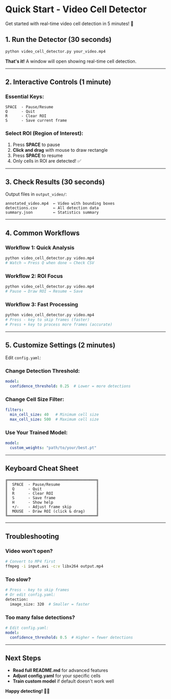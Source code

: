 # Quick Start - Video Cell Detector

Get started with real-time video cell detection in 5 minutes! 🚀

## 1. Run the Detector (30 seconds)

```bash
python video_cell_detector.py your_video.mp4
```

**That's it!** A window will open showing real-time cell detection.

---

## 2. Interactive Controls (1 minute)

### Essential Keys:

```
SPACE  - Pause/Resume
Q      - Quit
R      - Clear ROI
S      - Save current frame
```

### Select ROI (Region of Interest):

1. Press **SPACE** to pause
2. **Click and drag** with mouse to draw rectangle
3. Press **SPACE** to resume
4. Only cells in ROI are detected! ✅

---

## 3. Check Results (30 seconds)

Output files in `output_video/`:

```
annotated_video.mp4  ← Video with bounding boxes
detections.csv       ← All detection data
summary.json         ← Statistics summary
```

---

## 4. Common Workflows

### Workflow 1: Quick Analysis
```bash
python video_cell_detector.py video.mp4
# Watch → Press Q when done → Check CSV
```

### Workflow 2: ROI Focus
```bash
python video_cell_detector.py video.mp4
# Pause → Draw ROI → Resume → Save
```

### Workflow 3: Fast Processing
```bash
python video_cell_detector.py video.mp4
# Press - key to skip frames (faster)
# Press + key to process more frames (accurate)
```

---

## 5. Customize Settings (2 minutes)

Edit `config.yaml`:

### Change Detection Threshold:
```yaml
model:
  confidence_threshold: 0.25  # Lower = more detections
```

### Change Cell Size Filter:
```yaml
filters:
  min_cell_size: 40   # Minimum cell size
  max_cell_size: 500  # Maximum cell size
```

### Use Your Trained Model:
```yaml
model:
  custom_weights: "path/to/your/best.pt"
```

---

## Keyboard Cheat Sheet

```
╔═══════════════════════════════════════╗
║  SPACE  - Pause/Resume                ║
║  Q      - Quit                        ║
║  R      - Clear ROI                   ║
║  S      - Save frame                  ║
║  H      - Show help                   ║
║  +/-    - Adjust frame skip           ║
║  MOUSE  - Draw ROI (click & drag)     ║
╚═══════════════════════════════════════╝
```

---

## Troubleshooting

### Video won't open?
```bash
# Convert to MP4 first
ffmpeg -i input.avi -c:v libx264 output.mp4
```

### Too slow?
```bash
# Press - key to skip frames
# Or edit config.yaml:
detection:
  image_size: 320  # Smaller = faster
```

### Too many false detections?
```yaml
# Edit config.yaml:
model:
  confidence_threshold: 0.5  # Higher = fewer detections
```

---

## Next Steps

- **Read full README.md** for advanced features
- **Adjust config.yaml** for your specific cells
- **Train custom model** if default doesn't work well

**Happy detecting! 🔬✨**
